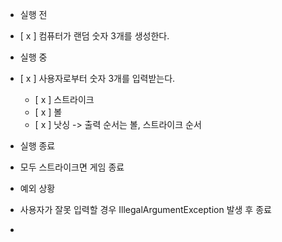 - 실행 전
- [ x ] 컴퓨터가 랜덤 숫자 3개를 생성한다.

- 실행 중
- [ x ] 사용자로부터 숫자 3개를 입력받는다.
  - [ x ] 스트라이크
  - [ x ] 볼
  - [ x ] 낫싱
    -> 출력 순서는 볼, 스트라이크 순서
  
- 실행 종료
- 모두 스트라이크면 게임 종료


- 예외 상황
- 사용자가 잘못 입력할 경우 IllegalArgumentException 발생 후 종료
- 